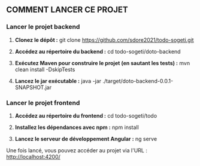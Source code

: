 ## COMMENT LANCER CE PROJET

### Lancer le projet backend

1. **Clonez le dépôt :** 
git clone https://github.com/sdore2021/todo-sogeti.git

2. **Accédez au répertoire du backend :** 
cd todo-sogeti/doto-backend

4. **Exécutez Maven pour construire le projet (en sautant les tests) :**
mvn clean install -DskipTests
   

4. **Lancez le jar exécutable :**
java -jar ./target/doto-backend-0.0.1-SNAPSHOT.jar


### Lancer le projet frontend

1. **Accédez au répertoire du frontend :**
cd todo-sogeti/todo


2. **Installez les dépendances avec npm :**
npm install


3. **Lancez le serveur de développement Angular :**
ng serve


Une fois lancé, vous pouvez accéder au projet via l'URL : [http://localhost:4200/](http://localhost:4200/)



